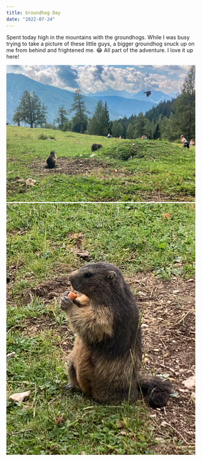 ```yaml
---
title: Groundhog Day
date: "2022-07-24"
---
```

 
Spent today high in the mountains with the groundhogs. While I was busy trying to take a picture of these little guys, a bigger groundhog snuck up on me from behind and frightened me. 😂 All part of the adventure. I love it up here!
 
<img src="/static/img/IMG_1016.jpg" width="500">

<br/>

<img src="/static/img/IMG_0517.jpg" width="500">
